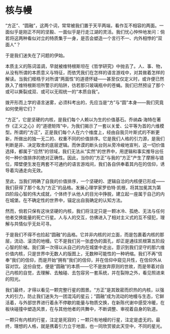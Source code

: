 # **核与幔**

“方正”、“圆融”，这两个词，常常被我们置于天平两端，看作互不相容的两面。一面似乎是刚正不阿的坚毅、一面似乎是行走江湖的灵活。我们忧心忡忡地发问：倘若将这两种看似对立的特质集于一身，是否会塑造一个言行不一、内外相悖的“双面人”？

于是我们迷失在了问题的伊始。

本质主义的陈词滥调，早就被维特根斯坦在《哲学研究》中抛去了。人、事、物，从没有所谓的本质意义与特征，而依凭我们在怎样的语言游戏中，对其做着怎样的解读。当我们桎梏于对所谓“两面性”的道德怀疑——甚至仅仅定义时，或许便已然跌入了维特根斯坦所警示的陷阱，彷若那只玻璃瓶中的苍蝇。我们已然预设了那个或可以撕裂成双、或可以无瑕统一的“本质自我”。

拨开形而上学的语言迷雾，必须科考出的，先应当是“方”与“圆”本身——我们究竟如何使用它们？

“方正”，它是坚硬的内核，是我们每个人赖以为生的价值基石。乔纳森·海特在著作《正义之心》的“道德矩阵”中，为我们揭示了一套以关爱、公平等为首的六维模型。所谓的“方正”，正是我们每个人在六个维度上，经由自我贝叶斯式的不断更新，所做出的独一无二的、权重不同的价值排序。它是我们人格的引力源，是我们判断是非、决定取舍的底层逻辑。而休谟的断头台则从旁冷峻地宣判，这一切价值选择，都属于“应然”的领域，我们无法从“实然”的世界中，用逻辑和事实推导出任何一种价值排序的绝对正确性。因此，当你的“方正”与我的“方正”产生了摩擦与错位，障壁便生发在两套不可通约的语言游戏间，我们各自供奉着其内在的信仰，诱导着沟通走向无效。

至此，当我们明确了自我的价值排序，一个坚硬的、逻辑自洽的内核便已形成——我们获得了那个名为“方正”的品格。发展心理学家罗伯特·凯根，将其加冕其为第四阶段心智的伟大成就，个体终于从他人的目光中挣脱，建立起一座属于自己的内在城堡。在不确定性的世界中，锚定出自我确定的认知方法。

然而，倘若只保有这块坚硬的内核，我们将注定只是一颗冰冷、孤绝、无法与任何他者交换能量的死亡行星。人与人的交互，仿佛进入了相对主义式的互不侵犯，理解与共情似乎无处可寻。

于是我们不得不也捡起“圆融”的品格。它并非内核的对立面，而是包裹着内核的那层，流动、滚烫的地幔。它不是我们另一张虚伪的面孔，却正是通往凯根第五阶段心智的阶梯。我们第一次得以从自己的内在城堡中走出，意识到我们坚守的那六维价值内核，只是世界中无数人的版图上，无数种可能性的一种坍缩。我们不再“信奉”我们的信仰，而是开始“拥有”我们的信仰，并在信仰中窥见共性，在信仰外从容对饮。这份自觉，便是“圆融”的本质——它不是放弃原则的世故，而是带着对自己内核的自觉，去理解、去触碰、去包容另一套系统，并在裂隙之外，看见照进来的阳光。

我们最终，才得以看见一颗完整行星的图景。“方正”是其致密而炽热的内核，以强大的引力，防止我们迷失为一团混沌的星云；“圆融”成为流动的地幔与生态，它鲜活着，与外部世界进行着永不停歇的能量与物质交换，在新陈代谢中感受冷暖，在板块碰撞中塑造风景，在与其他他者的共舞中，不断调整、审视着自身的轨道。

一颗只有内核的行星，注定是死寂的；一颗只有地幔的行星，注定是虚无的。最终，理想的人格，就是携着引力立于地面，也一同欣赏彼此天空中，不同的星光。